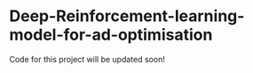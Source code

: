# Deep-Reinforcement-learning-model-for-ad-optimisation

Code for this project will be updated soon!
